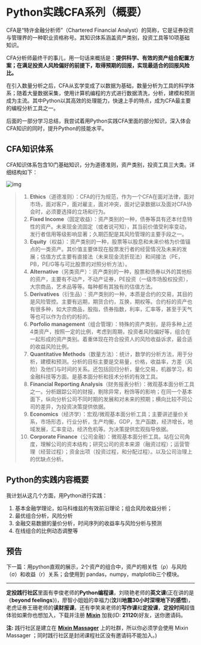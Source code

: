 # Python实践CFA系列（概要）

CFA是“特许金融分析师”（Chartered Financial Analyst）的简称，它是证券投资与管理界的一种职业资格称号。其知识体系涵盖资产类别，投资工具等10项基础知识。

CFA分析师最终干的事儿，用一句话来概括是：**提供科学、有效的资产组合配置方案；在满足投资人风险偏好的前提下，取得预期的回报，实现最适合的回报风险比。**

在引入数量分析之后，CFA从玄学变成了以数据为基础，数量分析为工具的科学体系；随着大量数据采集，使用计算机编程的方式进行数据清洗，分析，建模和预测成为主流。其中Python以其高效的处理能力，快速上手的特点，成为CFA最主要的编程分析工具之一。

后面的一部分学习总结，我尝试着用Python实践CFA里面的部分知识，深入体会CFA知识的同时，提升Python的技能水平。

## CFA知识体系
CFA知识体系包含10门基础知识，分为道德准则，资产类别，投资工具三大类。详细结构如下：

![img](https://src.seaky.club/img/CFA.png)  

> 1. **Ethics**（道德准则）：CFA的行为规范，作为一个CFA在面对法律，面对市场，面对客户，面对雇主，面对冲突，面对记录数据以及面对CFA协会时，必须要选择的立场和行为。
> 2. **Fixed Income**（固定收益）：资产类别的一种，债券等具有还本付息特性的资产。未来现金流固定（或者说可知），其当前价值受利率变动，发行者信用等级影响显著；久期匹配是其风险管理的主要手段之一。
> 3. **Equity**（权益）：资产类别的一种，股票等以股息和未来价格为价值锚点的一类资产。其价值主要体现在股票发行者的经营情况及未来的发展；估值方式主要有直接法（未来现金流折现法）和间接法（PE，PB，PE/G等与可比股票的对照分析方法）。
> 4. **Alternative**（另类资产）：资产类别的一种，股票和债券以外的其他标的资产，主要有不动产，不动产证券，PE投资（一级市场股权投资），大宗商品，艺术品等等。每种都有其独有的估值方法。
> 5. **Derivatives**（衍生品）：资产类别的一种，本质是合约的交易，其目的是风险管控。主要有远期，期货合约，互换，期权等。合约标的资产也有很多种，如大宗商品，股指，债券指数，利率，汇率等，甚至于天气等也可以作为合约的标的。
> 6. **Porfolio management**（组合管理）：特殊的资产类别，是将多种上述4类资产，按照一定的比例，考虑到周期，投资者风险偏好等，组合在一起形成的资产类别。着重体现在符合投资人的风险收益诉求，最合适的收益风险比例。
> 7. **Quantitative Methods**（数量方法）：统计，数学的分析方法，用于分析，建模和预测。分析的目标主要是交易量，价格，收益率，方差（风险）及他们与时间的关系。还包括回归分析，量化交易，机器学习，和金融科技等方面。是基本面分析和技术分析的有效工具。
> 8. **Financial Reporting Analysis**（财务报表分析）：微观基本面分析工具之一。分析跟踪公司的财报，剔除异常，粉饰等的影响；在同一个基本面下，纵向分析公司不同时期的发展和对未来的预期；横向比较不同公司的差异，为投资决策提供依据。
> 9. **Economics**（经济学）：宏观/微观基本面分析工具；主要讲述量价关系，市场形态，行业分析，生产均衡，GDP，生产函数，经济增长，地域发展，汇率变动，经济危机等。为决策提供宏观指导依据。
> 10. **Corporate Finance**（公司金融）：微观基本面分析工具。站在公司角度，理解公司的资本结构；研究公司的资本来源（融资过程）；运营管理（经营过程）；资金出项（投资过程，和分配过程）。以及公司治理上的优缺点分析。

## Python的实践内容概要
我计划从这几个方面，用Python进行实践：
1. 基本金融学理论，如马科维兹的有效前沿理论；组合风险收益分析；
2. 最优组合分析，风险分析
3. 金融交易数据的量价分析，时间序列的收益率与风险分析与预测
4. 在线组合的比例动态调整等

## 预告
下一篇：用python直观的展示，2个资产的组合中，资产的相关性（ρ）与风险（σ）和收益（r）关系；会使用到 pandas，numpy，matplotlib三个模块。 


---   
**定投践行社区**里面有李俊老师的**Python编程课**，刘晓艳老师的**英文课**(正在讲的是《**beyond feelings**》)，廖智小姐姐的幸福力(**汶川地震30小时深埋地下的感悟**)，老虎证券王珊老师的**读财报课**，还有李笑来老师的**写作课**和**定投课**，**定投时间**超值体验如果你也想加入，下载并注册 [**Mixin**](https://mixin.one/messenger) 加我(ID: **21120**)好友，送你邀请码。

**注:** 践行社区是建立在 [**Mixin Massager**](https://mixin.one/messenger) 上的社群，所以你必须学会使用 Mixin  Massager ；同时践行社区是封闭课程社区没有邀请码不能加入。)
